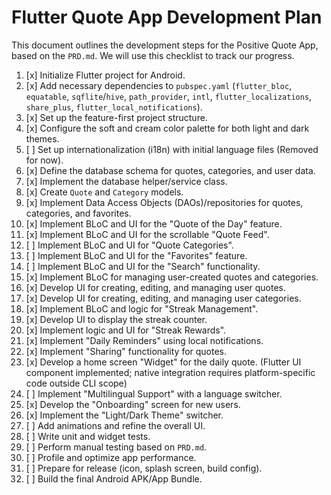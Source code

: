 # Flutter Quote App Development Plan

This document outlines the development steps for the Positive Quote App, based on the `PRD.md`. We will use this checklist to track our progress.

1. [x] Initialize Flutter project for Android.
2. [x] Add necessary dependencies to `pubspec.yaml` (`flutter_bloc`, `equatable`, `sqflite`/`hive`, `path_provider`, `intl`, `flutter_localizations`, `share_plus`, `flutter_local_notifications`).
3. [x] Set up the feature-first project structure.
4. [x] Configure the soft and cream color palette for both light and dark themes.
5. [ ] Set up internationalization (i18n) with initial language files (Removed for now).
6. [x] Define the database schema for quotes, categories, and user data.
7. [x] Implement the database helper/service class.
8. [x] Create `Quote` and `Category` models.
9. [x] Implement Data Access Objects (DAOs)/repositories for quotes, categories, and favorites.
10. [x] Implement BLoC and UI for the "Quote of the Day" feature.
11. [x] Implement BLoC and UI for the scrollable "Quote Feed".
12. [ ] Implement BLoC and UI for "Quote Categories".
13. [ ] Implement BLoC and UI for the "Favorites" feature.
14. [ ] Implement BLoC and UI for the "Search" functionality.
15. [x] Implement BLoC for managing user-created quotes and categories.
16. [x] Develop UI for creating, editing, and managing user quotes.
17. [x] Develop UI for creating, editing, and managing user categories.
18. [x] Implement BLoC and logic for "Streak Management".
19. [x] Develop UI to display the streak counter.
20. [x] Implement logic and UI for "Streak Rewards".
21. [x] Implement "Daily Reminders" using local notifications.
22. [x] Implement "Sharing" functionality for quotes.
23. [x] Develop a home screen "Widget" for the daily quote. (Flutter UI component implemented; native integration requires platform-specific code outside CLI scope)
24. [ ] Implement "Multilingual Support" with a language switcher.
25. [x] Develop the "Onboarding" screen for new users.
26. [x] Implement the "Light/Dark Theme" switcher.
27. [ ] Add animations and refine the overall UI.
28. [ ] Write unit and widget tests.
29. [ ] Perform manual testing based on `PRD.md`.
30. [ ] Profile and optimize app performance.
31. [ ] Prepare for release (icon, splash screen, build config).
32. [ ] Build the final Android APK/App Bundle.
